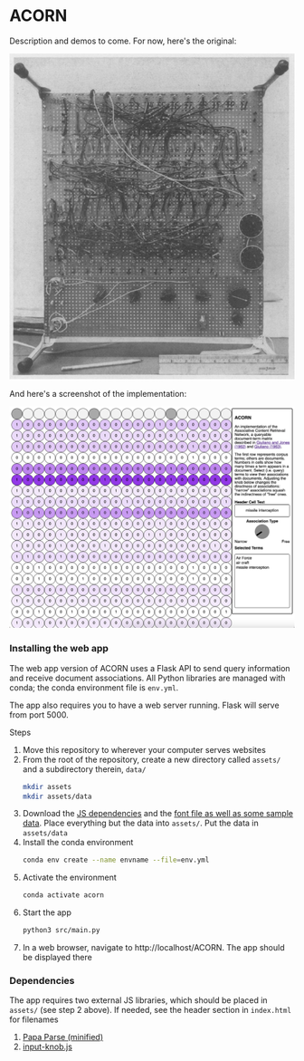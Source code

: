 ACORN
=====

Description and demos to come. For now, here's the original:

![The original ACORN system](docs/acorn_original.png)

And here's a screenshot of the implementation:

![An example document-term matrix displayed with ACORN](docs/acorn_new.png)

### Installing the web app

The web app version of ACORN uses a Flask API to send query information and
receive document associations. All Python libraries are managed with conda; the
conda environment file is `env.yml`.

The app also requires you to have a web server running. Flask will serve from
port 5000.

Steps

1. Move this repository to wherever your computer serves websites
2. From the root of the repository, create a new directory called `assets/` and
   a subdirectory therein, `data/`
   ```sh
   mkdir assets
   mkdir assets/data
   ```
3. Download the [JS dependencies](#dependencies) and the [font file as well as
   some sample data][data]. Place everything but the data into `assets/`. Put
   the data in `assets/data`
4. Install the conda environment
   ```sh
   conda env create --name envname --file=env.yml
   ```
5. Activate the environment
   ```sh
   conda activate acorn
   ```
6. Start the app
   ```sh
   python3 src/main.py
   ```
7. In a web browser, navigate to http://localhost/ACORN. The app should be
   displayed there

[data]: http://tylershoemaker.info/data/ACORN

### Dependencies

The app requires two external JS libraries, which should be placed in `assets/`
(see step 2 above). If needed, see the header section in `index.html` for
filenames

1. [Papa Parse (minified)](https://www.papaparse.com)
2. [input-knob.js](https://g200kg.github.io/input-knobs/)
